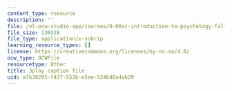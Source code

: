 ```yaml
---
content_type: resource
description: ''
file: /ol-ocw-studio-app/courses/9-00sc-introduction-to-psychology-fall-2011/a7b38285f437553be5ee5246d8a4ab29_syXplPKQb_o.srt
file_size: 136528
file_type: application/x-subrip
learning_resource_types: []
license: https://creativecommons.org/licenses/by-nc-sa/4.0/
ocw_type: OCWFile
resourcetype: Other
title: 3play caption file
uid: a7b38285-f437-553b-e5ee-5246d8a4ab29
---
```

